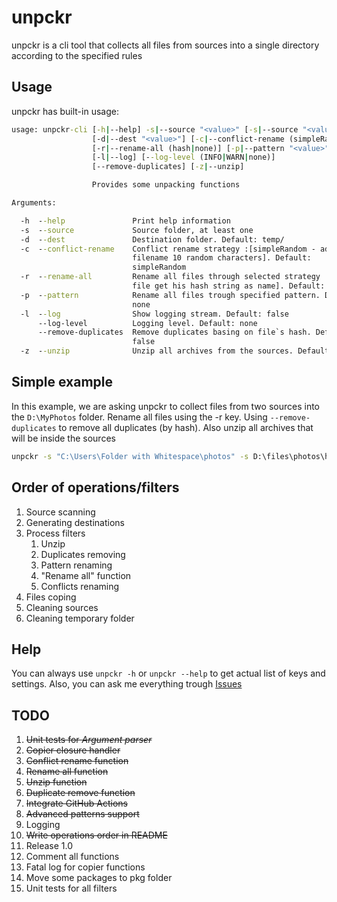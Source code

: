# unpckr

unpckr is a cli tool that collects all files from sources into a single directory according to the specified rules

## Usage

unpckr has built-in usage:

```cmd
usage: unpckr-cli [-h|--help] -s|--source "<value>" [-s|--source "<value>" ...]
                  [-d|--dest "<value>"] [-c|--conflict-rename (simpleRandom)]
                  [-r|--rename-all (hash|none)] [-p|--pattern "<value>"]
                  [-l|--log] [--log-level (INFO|WARN|none)]
                  [--remove-duplicates] [-z|--unzip]

                  Provides some unpacking functions

Arguments:

  -h  --help               Print help information
  -s  --source             Source folder, at least one
  -d  --dest               Destination folder. Default: temp/
  -c  --conflict-rename    Conflict rename strategy :[simpleRandom - add to
                           filename 10 random characters]. Default:
                           simpleRandom
  -r  --rename-all         Rename all files through selected strategy :[hash -
                           file get his hash string as name]. Default: none
  -p  --pattern            Rename all files trough specified pattern. Default:
                           none
  -l  --log                Show logging stream. Default: false
      --log-level          Logging level. Default: none
      --remove-duplicates  Remove duplicates basing on file`s hash. Default:
                           false
  -z  --unzip              Unzip all archives from the sources. Default: false
```

## Simple example

In this example, we are asking unpckr to collect files from two sources into the `D:\MyPhotos` folder. Rename all files using the -r key. Using `--remove-duplicates` to remove all duplicates (by hash). Also unzip all archives that will be inside the sources

```cmd
unpckr -s "C:\Users\Folder with Whitespace\photos" -s D:\files\photos\holidays -d D:\MyPhotos -r hash --remove-duplicates --unzip
```

## Order of operations/filters

1. Source scanning
2. Generating destinations
3. Process filters
    1. Unzip
    2. Duplicates removing
    3. Pattern renaming
    4. "Rename all" function
    5. Conflicts renaming
4. Files coping
5. Cleaning sources
6. Cleaning temporary folder

## Help

You can always use `unpckr -h` or `unpckr --help` to get actual list of keys and settings. Also, you can ask me everything trough [Issues](https://github.com/nekovalue/unpckr/issues)

## TODO

1. ~~Unit tests for *Argument parser*~~
2. ~~Copier closure handler~~
3. ~~Conflict rename function~~
4. ~~Rename all function~~
5. ~~Unzip function~~
6. ~~Duplicate remove function~~
7. ~~Integrate GitHub Actions~~
8. ~~Advanced patterns support~~
9. Logging
10. ~~Write operations order in README~~
11. Release 1.0
12. Comment all functions
13. Fatal log for copier functions
14. Move some packages to pkg folder
15. Unit tests for all filters
